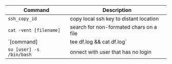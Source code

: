 |Command|Description|
|---|---|
|`ssh_copy_id`|copy local ssh key to distant location|
|`cat -vent [filename]`|search for non-formated chars on a file|
|`[command] | tee df.log && cat df.log`|execute command and save output to file|
|`su [user] -s /bin/bash`|onnect with user that has no login|
